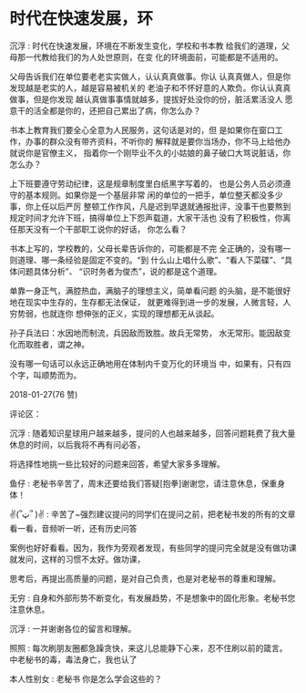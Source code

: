 # 时代在快速发展，环

沉浮 : 时代在快速发展，环境在不断发生变化，学校和书本教 给我们的道理，父母那一代教给我们的为人处世原则，在变 化的环境面前，可能都是不适用的。

父母告诉我们在单位要老老实实做人，认认真真做事。你认 认真真做人，但是你发现越是老实的人，越是容易被机关的 老油子和不怀好意的人欺负。你认认真真做事，但是你发现 越认真做事事情就越多，提拔好处没你的份，脏活累活没人 愿意干的活全都是你的，还把自己累出了病，你怎么办？

书本上教育我们要全心全意为人民服务，这句话是对的，但 是如果你在窗口工作，办事的群众没有带齐资料，不听你的 解释就是要你当场办，你不马上给他办就说你是官僚主义， 指着你一个刚毕业不久的小姑娘的鼻子破口大骂说脏话，你 怎么办？

上下班要遵守劳动纪律，这是规章制度里白纸黑字写着的， 也是公务人员必须遵守的基本规则。如果你是一个基层非常 闲的单位的一把手，单位整天都没多少事，你上任以后严厉 整顿工作作风，凡是迟到早退就通报批评，没事干也要熬到 规定时间才允许下班，搞得单位上下怨声载道，大家干活也 没有了积极性，你离任那天没有一个干部职工说你的好话， 你怎么看？

书本上写的，学校教的，父母长辈告诉你的，可能都是不完 全正确的，没有哪一则道理、哪一条经验是固定不变的。“到 什么山上唱什么歌”、“看人下菜碟”、“具体问题具体分析”、 “识时务者为俊杰”，说的都是这个道理。

单靠一身正气，满腔热血，满脑子的理想主义，简单看问题 的头脑，是不能很好地在现实中生存的，生存都无法保证， 就更难得到进一步的发展，人微言轻，人穷势弱，也就连你 想伸张的正义，实现的理想都无从谈起。

孙子兵法曰：水因地而制流，兵因敌而致胜。故兵无常势， 水无常形。能因敌变化而取胜者，谓之神。

没有哪一句话可以永远正确地用在体制内千变万化的环境当 中，如果有，只有四个字，叫顺势而为。

2018-01-27(76 赞)

评论区：

沉浮 : 随着知识星球用户越来越多，提问的人也越来越多，回答问题耗费了我大量休息的时间，以后我将不再有问必答，

将选择性地挑一些比较好的问题来回答，希望大家多多理解。

鱼仔 : 老秘书辛苦了，周末还要给我们答疑[抱拳]谢谢您，请注意休息，保重身体！

✌(՞ټ՞ )✌ : 辛苦了~强烈建议提问的同学们在提问之前，把老秘书发的所有的文章看一看，音频听一听，还有历史问答

案例也好好看看。因为，我作为旁观者发现，有些同学的提问完全就是没有做功课就发问，这样的习惯不太好。做功课，

思考后，再提出高质量的问题，是对自己负责，也是对老秘书的尊重和理解。

无穷 : 自身和外部形势不断变化，有发展趋势，不是想象中的固化形象。老秘书您注意休息。

沉浮 : 一并谢谢各位的留言和理解。

照照 : 每次刷朋友圈都急躁贪快，来这儿总能静下心来，忍不住刷以前的箴言。 中老秘书的毒，毒法身亡，我也认了

本人性别女 : 老秘书 你是怎么学会这些的？